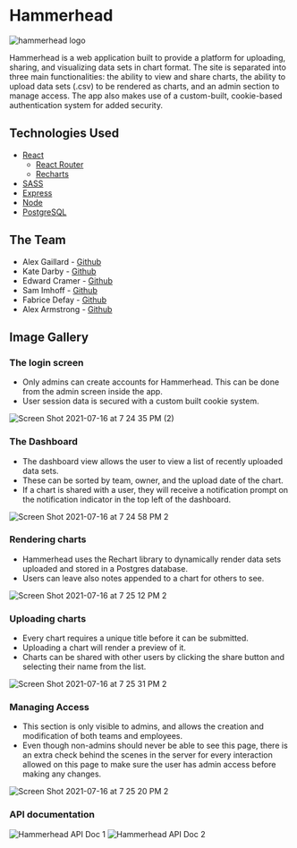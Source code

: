 # Hammerhead

<img src="https://user-images.githubusercontent.com/50185022/126042637-f3bae407-ae38-417c-8012-250451cbd294.png" alt="hammerhead logo">

Hammerhead is a web application built to provide a platform for uploading, sharing, and visualizing data sets in chart format. The site is separated into three main functionalities: the ability to view and share charts, the ability to upload data sets (.csv) to be rendered as charts, and an admin section to manage access. The app also makes use of a custom-built, cookie-based authentication system for added security.

## Technologies Used
- [React](https://reactjs.org/)
  - [React Router](https://reactrouter.com/)
  - [Recharts](https://recharts.org/en-US/)
- [SASS](https://sass-lang.com/)
- [Express](http://expressjs.com/)
- [Node](https://nodejs.org/en/)
- [PostgreSQL](https://www.postgresql.org/)

## The Team
- Alex Gaillard - [Github](https://github.com/AlexGaillard)
- Kate Darby - [Github](https://github.com/kate-darby)
- Edward Cramer - [Github](https://github.com/EddieCramer)
- Sam Imhoff - [Github](https://github.com/samimhoff)
- Fabrice Defay - [Github](https://github.com/fdefay00)
- Alex Armstrong - [Github](https://github.com/AlexArms)

## Image Gallery
### The login screen
- Only admins can create accounts for Hammerhead. This can be done from the admin screen inside the app.
- User session data is secured with a custom built cookie system.

![Screen Shot 2021-07-16 at 7 24 35 PM (2)](https://user-images.githubusercontent.com/51707305/126017521-9b5d115a-ca2d-4508-bd68-a9ed7e3c7ada.png)
### The Dashboard
- The dashboard view allows the user to view a list of recently uploaded data sets.
- These can be sorted by team, owner, and the upload date of the chart.
- If a chart is shared with a user, they will receive a notification prompt on the notification indicator in the top left of the dashboard.

![Screen Shot 2021-07-16 at 7 24 58 PM 2](https://user-images.githubusercontent.com/51707305/126017550-e56e1580-81d0-4d2a-b5a4-ac56fb780ca0.png)
### Rendering charts
- Hammerhead uses the Rechart library to dynamically render data sets uploaded and stored in a Postgres database.
- Users can leave also notes appended to a chart for others to see.

![Screen Shot 2021-07-16 at 7 25 12 PM 2](https://user-images.githubusercontent.com/51707305/126017594-f23bd641-9a74-4228-9562-092b4235a258.png)
### Uploading charts
- Every chart requires a unique title before it can be submitted.
- Uploading a chart will render a preview of it.
- Charts can be shared with other users by clicking the share button and selecting their name from the list.

![Screen Shot 2021-07-16 at 7 25 31 PM 2](https://user-images.githubusercontent.com/51707305/126017577-51992360-428c-4b80-9fd9-eb12386a01d8.png)
### Managing Access
- This section is only visible to admins, and allows the creation and modification of both teams and employees.
- Even though non-admins should never be able to see this page, there is an extra check behind the scenes in the server for every interaction allowed on this page to make sure the user has admin access before making any changes.

![Screen Shot 2021-07-16 at 7 25 20 PM 2](https://user-images.githubusercontent.com/51707305/126017565-fd4ce792-9e5d-4fb9-9aa0-91440a8a3526.png)

### API documentation

![Hammerhead API Doc 1](https://user-images.githubusercontent.com/50185022/126043494-6567a49f-df9b-4cce-8c3f-d7a3b4b09902.jpg)
![Hammerhead API Doc 2](https://user-images.githubusercontent.com/50185022/126043496-5265cafd-dd52-43aa-9c60-3b7ad2b41cd1.jpg)





